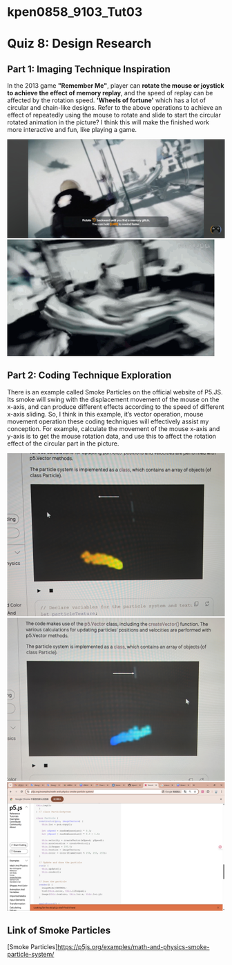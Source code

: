 # kpen0858_9103_Tut03
# Quiz 8: Design Research
## Part 1: Imaging Technique Inspiration
In the 2013 game __"Remember Me"__, player can __rotate the mouse or joystick to achieve the effect of memory replay__, and the speed of replay can be affected by the rotation speed. 
__'Wheels of fortune'__ which has a lot of circular and chain-like designs. Refer to the above operations to achieve an effect of repeatedly using the mouse to rotate and slide to start the circular rotated animation in the picture?
I think this will make the finished work more interactive and fun, like playing a game. 

![Rotated operate description in game](image/part1.jpg)
![Rotated effect in game](image/part1.gif)
## Part 2: Coding Technique Exploration
There is an example called Smoke Particles on the official website of P5.JS. Its smoke will swing with the displacement movement of the mouse on the x-axis, and can produce different effects according to the speed of different x-axis sliding.
So, I think in this example, it’s vector operation, mouse movement operation these coding techniques will effectively assist my conception.
For example, calculate the movement of the mouse x-axis and y-axis is to get the mouse rotation data, and use this to affect the rotation effect of the circular part in the picture.

![Smoke affect when mouse move left](image/part2.jpg)
![Smoke affect when mouse move right](image/part2_1.jpg)
![Smoke code](image/part2_2.png)
## Link of Smoke Particles
[Smoke Particles]<https://p5js.org/examples/math-and-physics-smoke-particle-system/>

